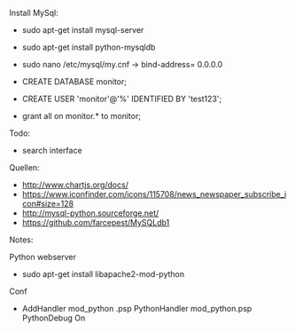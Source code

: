 Install MySql:

* sudo apt-get install mysql-server

* sudo apt-get install python-mysqldb

* sudo nano /etc/mysql/my.cnf
-> bind-address= 0.0.0.0

* CREATE DATABASE monitor;

* CREATE USER 'monitor'@'%' IDENTIFIED BY 'test123';

* grant all on monitor.* to monitor;

Todo:

* search interface

Quellen:
* http://www.chartjs.org/docs/
* https://www.iconfinder.com/icons/115708/news_newspaper_subscribe_icon#size=128
* http://mysql-python.sourceforge.net/
* https://github.com/farcepest/MySQLdb1


Notes:

Python webserver
* sudo apt-get install libapache2-mod-python

Conf
* AddHandler mod_python .psp
  PythonHandler mod_python.psp
  PythonDebug On
